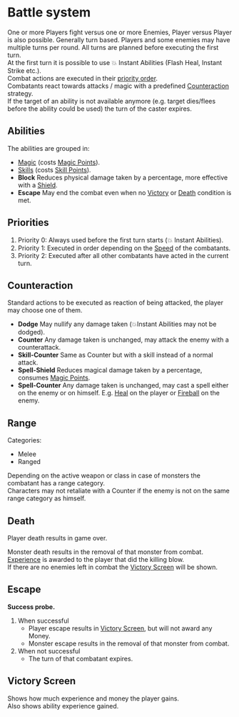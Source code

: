 
# Battle system

One or more Players fight versus one or more Enemies, Player versus Player is also possible.
Generally turn based.
Players and some enemies may have multiple turns per round.
All turns are planned before executing the first turn.  
At the first turn it is possible to use :boom: Instant Abilities (Flash Heal, Instant Strike etc.).  
Combat actions are executed in their [priority order](#priorities).  
Combatants react towards attacks / magic with a predefined [Counteraction](#counteraction) strategy.  
If the target of an ability is not available anymore (e.g. target dies/flees before the ability could be used) the turn of the caster expires.

## Abilities

The abilities are grouped in:
* [Magic](magic.md) (costs [Magic Points](attributes.md#magic-points)).
* [Skills](skills.md) (costs [Skill Points](attributes.md#skill-points)).
* **Block** Reduces physical damage taken by a percentage, more effective with a [Shield](items.md#shields).
* **Escape** May end the combat even when no [Victory](#victory) or [Death](#death) condition is met.



## Priorities

1. Priority 0: Always used before the first turn starts (:boom: Instant Abilities).
2. Priority 1: Executed in order depending on the [Speed](attributes.md#speed) of the combatants.
3. Priority 2: Executed after all other combatants have acted in the current turn.


## Counteraction

Standard actions to be executed as reaction of being attacked, the player may choose one of them.

* **Dodge** May nullify any damage taken (:boom:Instant Abilities may not be dodged).
* **Counter** Any damage taken is unchanged, may attack the enemy with a counterattack.
* **Skill-Counter** Same as Counter but with a skill instead of a normal attack.
* **Spell-Shield** Reduces magical damage taken by a percentage, consumes [Magic Points](attributes.md#magic-points).
* **Spell-Counter** Any damage taken is unchanged, may cast a spell either on the enemy or on himself. E.g. [Heal](magic.md#heal) on the player or [Fireball](magic.md#fireball) on the enemy.

## Range
Categories:
* Melee
* Ranged

Depending on the active weapon or class in case of monsters the combatant has a range category.  
Characters may not retaliate with a Counter if the enemy is not on the same range category as himself.

## Death

Player death results in game over.

Monster death results in the removal of that monster from combat.  
[Experience](attributes.md#experience) is awarded to the player that did the killing blow.  
If there are no enemies left in combat the [Victory Screen](#victory-Screen) will be shown.

## Escape

**Success probe.**

1. When successful
   * Player escape results in [Victory Screen](#victory-Screen), but will not award any Money.
   * Monster escape results in the removal of that monster from combat.
2. When not successful
   * The turn of that combatant expires.

## Victory Screen

Shows how much experience and money the player gains.  
Also shows ability experience gained.
